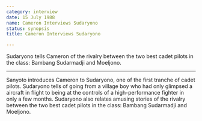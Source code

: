 ```yaml
---
category: interview
date: 15 July 1988
name: Cameron Interviews Sudaryono
status: synopsis
title: Cameron Interviews Sudaryono

---
```

Sudaryono tells Cameron of the rivalry between the two best cadet pilots in the class: Bambang Sudarmadji and Moeljono.

------

Sanyoto introduces Cameron to Sudaryono, one of the first tranche of cadet pilots. Sudaryono tells of going from a village boy who had only glimpsed a aircraft in flight to being at the controls of a high-performance fighter in only a few months. Sudaryono also relates amusing stories of the rivalry between the two best cadet pilots in the class: Bambang Sudarmadji and Moeljono.